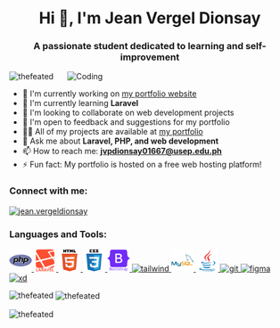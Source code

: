 <h1 align="center">Hi 👋, I'm Jean Vergel Dionsay</h1>
<h3 align="center">A passionate student dedicated to learning and self-improvement</h3>

<img align="right" alt="Coding" width="400" src="https://cdn.dribbble.com/users/50886/screenshots/2710024/coding.gif">

<p align="left"> <img src="https://komarev.com/ghpvc/?username=thefeated&label=Profile%20views&color=0e75b6&style=flat" alt="thefeated" /> </p>

- 🔭 I'm currently working on [my portfolio website](https://mv-system.great-site.net/)
- 🌱 I'm currently learning **Laravel**
- 👯 I'm looking to collaborate on web development projects
- 🤝 I'm open to feedback and suggestions for my portfolio
- 👨‍💻 All of my projects are available at [my portfolio](https://mv-system.great-site.net/)
- 💬 Ask me about **Laravel, PHP, and web development**
- 📫 How to reach me: **jvpdionsay01667@usep.edu.ph**
- ⚡ Fun fact: My portfolio is hosted on a free web hosting platform!

<h3 align="left">Connect with me:</h3>
<p align="left">
<a href="https://fb.com/jean.vergeldionsay" target="blank"><img align="center" src="https://raw.githubusercontent.com/rahuldkjain/github-profile-readme-generator/master/src/images/icons/Social/facebook.svg" alt="jean.vergeldionsay" height="30" width="40" /></a>
</p>

<h3 align="left">Languages and Tools:</h3>
<p align="left">
<a href="https://www.php.net" target="_blank" rel="noreferrer"> <img src="https://raw.githubusercontent.com/devicons/devicon/master/icons/php/php-original.svg" alt="php" width="40" height="40"/> </a>
<a href="https://laravel.com/" target="_blank" rel="noreferrer"> <img src="https://raw.githubusercontent.com/devicons/devicon/master/icons/laravel/laravel-plain-wordmark.svg" alt="laravel" width="40" height="40"/> </a>
<a href="https://www.w3.org/html/" target="_blank" rel="noreferrer"> <img src="https://raw.githubusercontent.com/devicons/devicon/master/icons/html5/html5-original-wordmark.svg" alt="html5" width="40" height="40"/> </a>
<a href="https://www.w3schools.com/css/" target="_blank" rel="noreferrer"> <img src="https://raw.githubusercontent.com/devicons/devicon/master/icons/css3/css3-original-wordmark.svg" alt="css3" width="40" height="40"/> </a>
<a href="https://getbootstrap.com" target="_blank" rel="noreferrer"> <img src="https://raw.githubusercontent.com/devicons/devicon/master/icons/bootstrap/bootstrap-plain-wordmark.svg" alt="bootstrap" width="40" height="40"/> </a>
<a href="https://tailwindcss.com/" target="_blank" rel="noreferrer"> <img src="https://www.vectorlogo.zone/logos/tailwindcss/tailwindcss-icon.svg" alt="tailwind" width="40" height="40"/> </a>
<a href="https://www.mysql.com/" target="_blank" rel="noreferrer"> <img src="https://raw.githubusercontent.com/devicons/devicon/master/icons/mysql/mysql-original-wordmark.svg" alt="mysql" width="40" height="40"/> </a>
<a href="https://www.java.com" target="_blank" rel="noreferrer"> <img src="https://raw.githubusercontent.com/devicons/devicon/master/icons/java/java-original.svg" alt="java" width="40" height="40"/> </a>
<a href="https://git-scm.com/" target="_blank" rel="noreferrer"> <img src="https://www.vectorlogo.zone/logos/git-scm/git-scm-icon.svg" alt="git" width="40" height="40"/> </a>
<a href="https://www.figma.com/" target="_blank" rel="noreferrer"> <img src="https://www.vectorlogo.zone/logos/figma/figma-icon.svg" alt="figma" width="40" height="40"/> </a>
<a href="https://www.adobe.com/products/xd.html" target="_blank" rel="noreferrer"> <img src="https://cdn.worldvectorlogo.com/logos/adobe-xd.svg" alt="xd" width="40" height="40"/> </a>
</p>

<p><img align="left" src="https://github-readme-stats.vercel.app/api/top-langs?username=thefeated&show_icons=true&locale=en&layout=compact" alt="thefeated" /></p>

<p>&nbsp;<img align="center" src="https://github-readme-stats.vercel.app/api?username=thefeated&show_icons=true&locale=en" alt="thefeated" /></p>

<p><img align="center" src="https://github-readme-streak-stats.herokuapp.com/?user=thefeated&" alt="thefeated" /></p>
